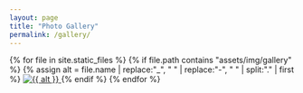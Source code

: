```yaml
---
layout: page
title: "Photo Gallery"
permalink: /gallery/
---
```

{% for file in site.static_files %}
  {% if file.path contains "assets/img/gallery" %}
    {% assign alt = file.name | replace:"_", " " | replace:"-", " " | split:"." | first %}
    <a href="{{ file.path | relative_url }}" class="gallery-item">
      <img src="{{ file.path | relative_url }}" alt="{{ alt }}" loading="lazy" />
    </a>
  {% endif %}
{% endfor %}

